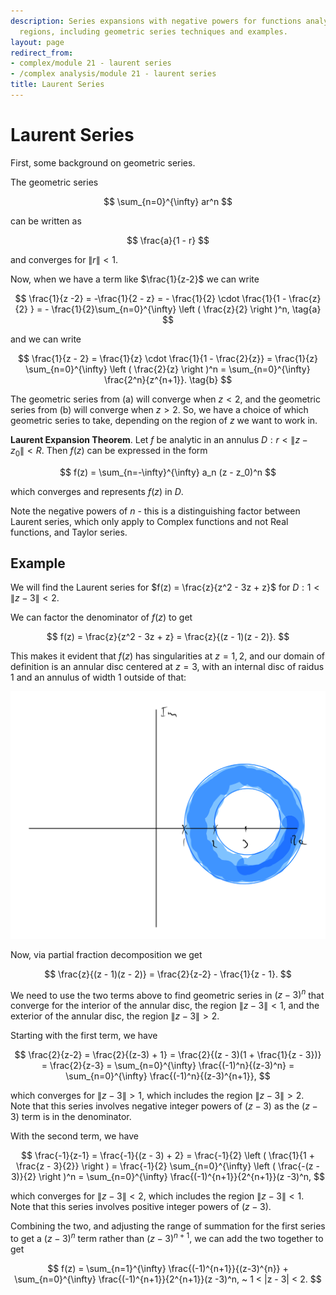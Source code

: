 ```yaml
---
description: Series expansions with negative powers for functions analytic in annular
  regions, including geometric series techniques and examples.
layout: page
redirect_from:
- complex/module 21 - laurent series
- /complex analysis/module 21 - laurent series
title: Laurent Series
---
```


# Laurent Series

First, some background on geometric series.

The geometric series

$$ \sum_{n=0}^{\infty} ar^n $$

can be written as

$$ \frac{a}{1 - r} $$

and converges for $\|r\| < 1$.

Now, when we have a term like $\frac{1}{z-2}$ we can write

$$ \frac{1}{z -2} = -\frac{1}{2 - z} = - \frac{1}{2} \cdot \frac{1}{1 - \frac{z}{2} } = - \frac{1}{2}\sum_{n=0}^{\infty} \left ( \frac{z}{2} \right )^n, \tag{a} $$

and we can write

$$ \frac{1}{z - 2} = \frac{1}{z} \cdot \frac{1}{1 - \frac{2}{z}} = \frac{1}{z} \sum_{n=0}^{\infty} \left ( \frac{2}{z} \right )^n = \sum_{n=0}^{\infty} \frac{2^n}{z^{n+1}}. \tag{b} $$

The geometric series from (a) will converge when $z < 2$, and the geometric series from (b) will converge when $z > 2$. So, we have a choice of which geometric series to take, depending on the region of $z$ we want to work in.

**Laurent Expansion Theorem**. Let $f$ be analytic in an annulus $D : r < \|z - z_0\| < R$. Then $f(z)$ can be expressed in the form

$$ f(z) = \sum_{n=-\infty}^{\infty} a_n (z - z_0)^n $$

which converges and represents $f(z)$ in $D$.

Note the negative powers of $n$ - this is a distinguishing factor between Laurent series, which only apply to Complex functions and not Real functions, and Taylor series.

## Example

We will find the Laurent series for $f(z) = \frac{z}{z^2 - 3z + z}$ for $D : 1 < \| z - 3 \| < 2$.

We can factor the denominator of $f(z)$ to get

$$ f(z) = \frac{z}{z^2 - 3z + z} = \frac{z}{(z - 1)(z - 2)}. $$

This makes it evident that $f(z)$ has singularities at $z = 1, 2$, and our domain of definition is an annular disc centered at $z = 3$, with an internal disc of raidus $1$ and an annulus of width $1$ outside of that:

![Annular disc.png](annulus.png)

Now, via partial fraction decomposition we get

$$ \frac{z}{(z - 1)(z - 2)} = \frac{2}{z-2} - \frac{1}{z - 1}. $$

We need to use the two terms above to find geometric series in $(z-3)^n$ that converge for the interior of the annular disc, the region $\|z - 3\| < 1$, and the exterior of the annular disc, the region $\|z - 3\| > 2$.

Starting with the first term, we have

$$ \frac{2}{z-2} = \frac{2}{(z-3) + 1} = \frac{2}{(z - 3)(1 + \frac{1}{z - 3})} = \frac{2}{z-3} = \sum_{n=0}^{\infty} \frac{(-1)^n}{(z-3)^n} = \sum_{n=0}^{\infty} \frac{(-1)^n}{(z-3)^{n+1}}, $$

which converges for $\|z -3\| > 1$, which includes the region $\|z - 3\| > 2$. Note that this series involves negative integer powers of $(z -3)$ as the $(z - 3)$ term is in the denominator.

With the second term, we have

$$ \frac{-1}{z-1} = \frac{-1}{(z - 3) + 2} = \frac{-1}{2} \left ( \frac{1}{1 + \frac{z - 3}{2}} \right ) = \frac{-1}{2} \sum_{n=0}^{\infty} \left ( \frac{-(z - 3)}{2} \right )^n = \sum_{n=0}^{\infty} \frac{(-1)^{n+1}}{2^{n+1}}(z -3)^n,  $$

which converges for $\|z - 3\| < 2$, which includes the region $\|z - 3\| < 1.$ Note that this series involves positive integer powers of $(z - 3)$.

Combining the two, and adjusting the range of summation for the first series to get a $(z-3)^n$ term rather than $(z -3)^{n+1}$, we can add the two together to get

$$ f(z) = \sum_{n=1}^{\infty} \frac{(-1)^{n+1}}{(z-3)^{n}} + \sum_{n=0}^{\infty} \frac{(-1)^{n+1}}{2^{n+1}}(z -3)^n, ~ 1 < |z - 3| < 2. $$